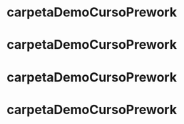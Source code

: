 # carpetaDemoCursoPrework
# carpetaDemoCursoPrework
# carpetaDemoCursoPrework
# carpetaDemoCursoPrework
